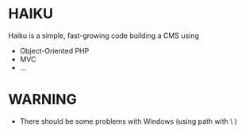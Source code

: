 HAIKU
=====

Haiku is a simple, fast-growing code building a CMS using

  * Object-Oriented PHP
  * MVC
  * ...

WARNING
=====

  * There should be some problems with Windows (using path with \ )
  
